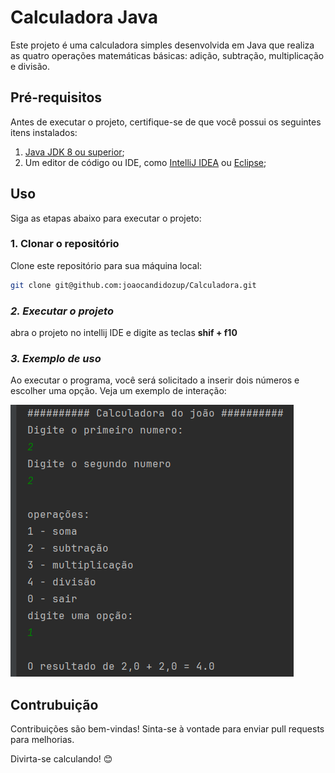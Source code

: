 # **Calculadora Java**

Este projeto é uma calculadora simples desenvolvida em Java que realiza as quatro operações matemáticas básicas: adição, subtração, multiplicação e divisão.

## **Pré-requisitos**

Antes de executar o projeto, certifique-se de que você possui os seguintes itens instalados:

1. [Java JDK 8 ou superior](https://www.oracle.com/java/technologies/javase-downloads.html);
2. Um editor de código ou IDE, como [IntelliJ IDEA](https://www.jetbrains.com/idea/) ou [Eclipse](https://www.eclipse.org/ide/);

## **Uso**

Siga as etapas abaixo para executar o projeto:

### **1. Clonar o repositório**

Clone este repositório para sua máquina local:

```bash
git clone git@github.com:joaocandidozup/Calculadora.git
```
### *2. Executar o projeto*
abra o projeto no intellij IDE e digite as teclas **shif + f10**

### *3. Exemplo de uso*
Ao executar o programa, você será solicitado a inserir dois números e escolher uma opção. Veja um exemplo de interação: 

![img.png](img.png)

## Contrubuição
Contribuições são bem-vindas! Sinta-se à vontade para enviar pull requests para melhorias.

Divirta-se calculando! 😊
